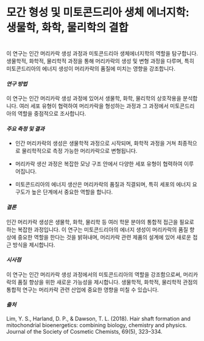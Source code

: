 
# 모간 형성 및 미토콘드리아 생체 에너지학: 생물학, 화학, 물리학의 결합    
　   
이 연구는 인간 머리카락 생성 과정과 미토콘드리아 생체에너지학의 역할을 탐구합니다. 생물학적, 화학적, 물리학적 과정을 통해 머리카락의 생성 및 변형 과정을 다루며, 특히 미토콘드리아의 에너지 생성이 머리카락의 품질에 미치는 영향을 강조합니다.

#### ***연구 방법***     
이 연구는 인간 머리카락 생성 과정에 있어서 생물학, 화학, 물리학의 상호작용을 분석합니다. 여러 세포 유형이 협력하여 머리카락을 형성하는 과정과 그 과정에서 미토콘드리아의 역할을 중점적으로 조사합니다.

#### ***주요 측정 및 결과***

 - 인간 머리카락의 생성은 생물학적 과정으로 시작되며, 화학적 과정을 거쳐 최종적으로 물리학적으로 측정 가능한 머리카락으로 변형됩니다.
 
- 머리카락 생산 과정은 복잡한 모낭 구조 안에서 다양한 세포 유형이 협력하여 이루어집니다.

- 미토콘드리아의 에너지 생산은 머리카락의 품질과 직결되며, 특히 세포의 에너지 요구도가 높은 단계에서 중요한 역할을 합니다.

#### ***결론***    
인간 머리카락 생성은 생물학, 화학, 물리학 등 여러 학문 분야의 통합적 접근을 필요로 하는 복잡한 과정입니다. 이 연구는 미토콘드리아의 에너지 생성이 머리카락의 품질 향상에 중요한 역할을 한다는 것을 밝혀내며, 머리카락 관련 제품의 설계에 있어 새로운 접근 방식을 제시합니다.

#### ***시사점***    
이 연구는 인간 머리카락 생성 과정에서의 미토콘드리아의 역할을 강조함으로써, 머리카락의 품질 향상을 위한 새로운 가능성을 제시합니다. 생물학적, 화학적, 물리학적 관점의 통합적 연구는 머리카락 관련 산업에 중요한 영향을 미칠 수 있습니다.

#### ***출처***    
Lim, Y. S., Harland, D. P., & Dawson, T. L. (2018). Hair shaft formation and mitochondrial bioenergetics: combining biology, chemistry and physics. Journal of the Society of Cosmetic Chemists, 69(5), 323–334.
<!--stackedit_data:
eyJoaXN0b3J5IjpbOTMzMDM0ODA1LC0yMDY4MDQ3OTc0XX0=
-->